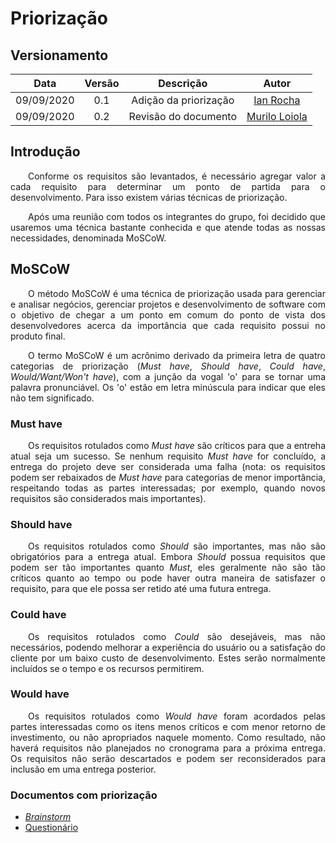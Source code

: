 # Priorização

## Versionamento
| Data | Versão | Descrição | Autor |
| :---: | :---: | :---: | :---: |
| 09/09/2020 | 0.1 | Adição da priorização | [Ian Rocha](https://github.com/IanPSRocha) |
| 09/09/2020 | 0.2 | Revisão do documento | [Murilo Loiola](https://github.com/murilo-dan) |

## Introdução
<p align="justify">&emsp;&emsp;Conforme os requisitos são levantados, é necessário agregar valor a cada requisito para determinar um ponto de partida para o desenvolvimento. Para isso existem várias técnicas de priorização.</p><p align="justify">&emsp;&emsp;Após uma reunião com todos os integrantes do grupo, foi decidido que usaremos uma técnica bastante conhecida e que atende todas as nossas necessidades, denominada MoSCoW.</p>

## MoSCoW
<p align="justify">&emsp;&emsp;O método MoSCoW é uma técnica de priorização usada para gerenciar e analisar negócios, gerenciar projetos e desenvolvimento de software com o objetivo de chegar a um ponto em comum do ponto de vista dos desenvolvedores acerca da importância que cada requisito possui no produto final.</p><p align="justify">&emsp;&emsp;O termo MoSCoW é um acrônimo derivado da primeira letra de quatro categorias de priorização (<em>Must have</em>, <em>Should have</em>, <em>Could have</em>, <em>Would/Want/Won't have</em>), com a junção da vogal 'o' para se tornar uma palavra pronunciável. Os 'o' estão em letra minúscula para indicar que eles não tem significado.</p>

### Must have               
<p align="justify">&emsp;&emsp;Os requisitos rotulados como <em>Must have</em> são críticos para que a entreha atual seja um sucesso. Se nenhum requisito <em>Must have</em> for concluído, a entrega do projeto deve ser considerada uma falha (nota: os requisitos podem ser rebaixados de <em>Must have</em> para categorias de menor importância, respeitando todas as partes interessadas; por exemplo, quando novos requisitos são considerados mais importantes).</p>

### Should have               
<p align="justify">&emsp;&emsp;Os requisitos rotulados como <em>Should</em> são importantes, mas não são obrigatórios para a entrega atual. Embora <em>Should</em> possua requisitos que podem ser tão importantes quanto <em>Must</em>, eles geralmente não são tão críticos quanto ao tempo ou pode haver outra maneira de satisfazer o requisito, para que ele possa ser retido até uma futura entrega.</p>

### Could have              
<p align="justify">&emsp;&emsp;Os requisitos rotulados como <em>Could</em> são desejáveis, mas não necessários, podendo melhorar a experiência do usuário ou a satisfação do cliente por um baixo custo de desenvolvimento. Estes serão normalmente incluídos se o tempo e os recursos permitirem.</p>

### Would have               
<p align="justify">&emsp;&emsp;Os requisitos rotulados como <em>Would have</em> foram acordados pelas partes interessadas como os itens menos críticos e com menor retorno de investimento, ou não apropriados naquele momento. Como resultado, não haverá requisitos não planejados no cronograma para a próxima entrega. Os requisitos não serão descartados e podem ser reconsiderados para inclusão em uma entrega posterior.</p>

### Documentos com priorização

* <a href="https://unbarqdsw.github.io/2020.1_G5_Diario_da_Saude/brainstorm/"><em>Brainstorm</em></a>
* <a href="https://unbarqdsw.github.io/2020.1_G5_Diario_da_Saude/questionario/">Questionário</a>